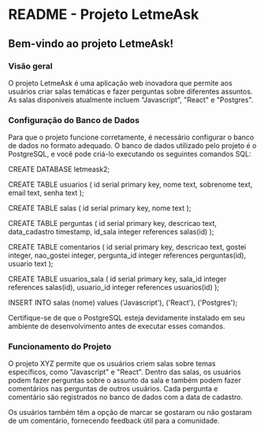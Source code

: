 
<h1>README - Projeto LetmeAsk</h1>
<h2>Bem-vindo ao projeto LetmeAsk! </h2>

<h3>Visão geral </h3>
O projeto LetmeAsk é uma aplicação web inovadora que permite aos usuários criar salas temáticas e fazer perguntas sobre diferentes assuntos. As salas disponíveis atualmente incluem "Javascript", "React" e "Postgres".

<h3>Configuração do Banco de Dados</h3>
Para que o projeto funcione corretamente, é necessário configurar o banco de dados no formato adequado. O banco de dados utilizado pelo projeto é o PostgreSQL, e você pode criá-lo executando os seguintes comandos SQL:


CREATE DATABASE letmeask2;

CREATE TABLE usuarios (
    id serial primary key,
    nome text,
    sobrenome text,
    email text,
    senha text
);

CREATE TABLE salas (
    id serial primary key,
    nome text
);

CREATE TABLE perguntas (
    id serial primary key,
    descricao text,
    data_cadastro timestamp,
    id_sala integer references salas(id)
);

CREATE TABLE comentarios (
    id serial primary key,
    descricao text,
    gostei integer,
    nao_gostei integer,
    pergunta_id integer references perguntas(id),
    usuario text
);

CREATE TABLE usuarios_sala (
    id serial primary key,
    sala_id integer references salas(id),
    usuario_id integer references usuarios(id)
);

INSERT INTO salas (nome) values 
    ('Javascript'),
    ('React'),
    ('Postgres');

Certifique-se de que o PostgreSQL esteja devidamente instalado em seu ambiente de desenvolvimento antes de executar esses comandos.

<h3>Funcionamento do Projeto</h3>
O projeto XYZ permite que os usuários criem salas sobre temas específicos, como "Javascript" e "React". Dentro das salas, os usuários podem fazer perguntas sobre o assunto da sala e também podem fazer comentários nas perguntas de outros usuários. Cada pergunta e comentário são registrados no banco de dados com a data de cadastro.


Os usuários também têm a opção de marcar se gostaram ou não gostaram de um comentário, fornecendo feedback útil para a comunidade.